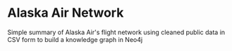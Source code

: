 # Alaska Air Network
Simple summary of Alaska Air's flight network using cleaned public data in CSV form to build a knowledge graph in Neo4j

